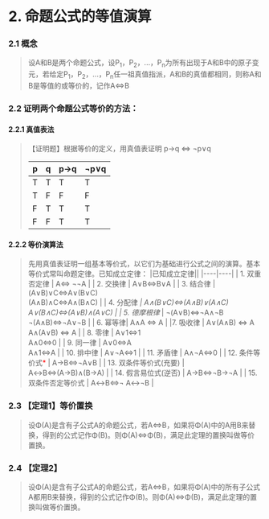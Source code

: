 # 2. 命题公式的等值演算

### 2.1 概念
> 设A和B是两个命题公式，设P<sub>1</sub>，P<sub>2</sub>，...，P<sub>n</sub>为所有出现于A和B中的原子变元，若给定P<sub>1</sub>，P<sub>2</sub>，...，P<sub>n</sub>任一祖真值指派，A和B的真值都相同，则称A和B是等值的或等价的，记作A⇔B

### 2.2 证明两个命题公式等价的方法：

#### 2.2.1 真值表法
> 【证明题】根据等价的定义，用真值表证明
> p→q ⇔ ¬p∨q
>
> | p | q | p→q | ¬p∨q |
> |----|----|----|----|
> |T|T|T|T|
> |T|F|F|F|
> |F|T|T|T|
> |F|F|T|T|

#### 2.2.2 等价演算法

> 先用真值表证明一组基本等价式，以它们为基础进行公式之间的演算。基本等价式常叫命题定律。已知成立定律：
> |已知成立定律||
> |----|----|
> | 1. 双重否定律 | A⇔ ¬¬A |
> | 2. 交换律 | A∨B⇔B∨A |
> | 3. 结合律 | (A∨B)∨C⇔A∨(B∨C)<br/>(A∧B)∧C⇔A∧(B∧C) |
> | 4. 分配律<font color=#ff0000>*</font> | A∧(B∨C)⇔(A∧B)∨(A∧C)<br/>A∨(B∧C)⇔(A∨B)∧(A∨C) |
> | 5. 德摩根律<font color=#ff0000>*</font> | ¬(A∨B)⇔¬A∧¬B<br/>¬(A∧B)⇔¬A∨¬B |
> | 6. 幂等律| A∧A ⇔ A |
> |7. 吸收律 | A∨(A∧B) ⇔ A <br/>A∧(A∨B) ⇔ A |
> | 8. 零律 | A∨1⇔1 <br/>A∧0⇔0 |
> | 9. 同一律 | A∨0⇔A <br/>A∧1⇔A |
> | 10. 排中律 | A∨¬A⇔1 |
> | 11. 矛盾律 | A∧¬A⇔0 |
> | 12. 条件等价式<font color=#ff0000>*</font> | A→B⇔¬A∨B |
> | 13. 双条件等价式(充要) | A↔B⇔(A→B)∧(B→A) |
> | 14. 假言易位式(逆否) | A→B⇔¬B→¬A |
> | 15. 双条件否定等价式 | A↔B⇔¬ A↔¬B |



### 2.3 【定理1】等价置换

> 设Φ(A)是含有子公式A的命题公式，若A⇔B，如果将Φ(A)中的A用B来替换，得到的公式记作Φ(B)。则Φ(A)⇔Φ(B)，满足此定理的置换叫做等价置换。

### 2.4 【定理2】

> 设Φ(A)是含有子公式A的命题公式，若A⇔B，如果将Φ(A)中的所有子公式A都用B来替换，得到的公式记作Φ(B)。则Φ(A)⇔Φ(B)，满足此定理的置换叫做等价置换。


